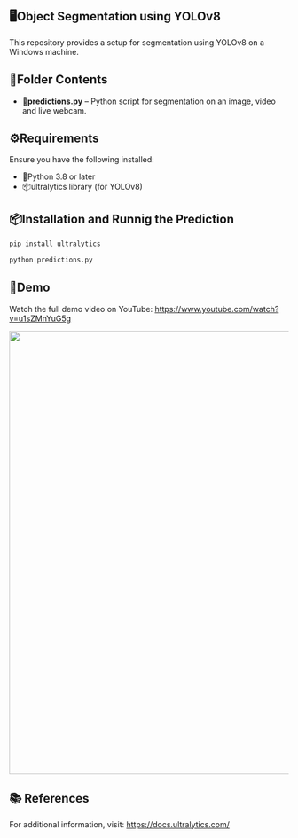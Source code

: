 ## 🖥️Object Segmentation using YOLOv8

This repository provides a setup for segmentation using YOLOv8 on a Windows machine.

## 📂Folder Contents

- **🐍predictions.py** –  Python script for segmentation on an image, video and live webcam.

## ⚙️Requirements

Ensure you have the following installed:

- 🐍Python 3.8 or later
- 📦ultralytics library (for YOLOv8)

## 📦Installation and Runnig the Prediction

```bash
pip install ultralytics
```

```bash
python predictions.py
```

## 🎥Demo

Watch the full demo video on YouTube: https://www.youtube.com/watch?v=u1sZMnYuG5g

<img src="https://github.com/user-attachments/assets/74aec368-6be1-4d5b-99af-de4ecb144371" width="800">

## 📚 References

For additional information, visit: https://docs.ultralytics.com/
